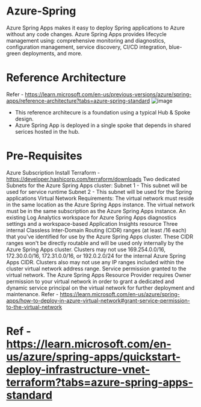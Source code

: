 # Azure-Spring

Azure Spring Apps makes it easy to deploy Spring applications to Azure without any code changes.
Azure Spring Apps provides lifecycle management using:
  comprehensive monitoring and diagnostics, 
  configuration management, 
  service discovery, 
  CI/CD integration, 
  blue-green deployments, and more.
  
# Reference Architecture
Refer - https://learn.microsoft.com/en-us/previous-versions/azure/spring-apps/reference-architecture?tabs=azure-spring-standard
![image](https://github.com/saurabh7ar/Azure-Spring-App/assets/132929888/ada460ed-2884-497f-be66-855f92cf59f4)

  - This reference architecure is a foundation using a typical Hub & Spoke design.
  - Azure Spring App is deployed in a single spoke that depends in shared serices hosted in the hub.

# Pre-Requisites
Azure Subscription
Install Terraform - https://developer.hashicorp.com/terraform/downloads
Two dedicated Subnets for the Azure Spring Apps cluster:
  Subnet 1 - This subnet will be used for service runtime
  Subnet 2 - This subnet will be used for the Spring applications
Virtual Network Requirements:
  The virtual network must reside in the same location as the Azure Spring Apps instance.
  The virtual network must be in the same subscription as the Azure Spring Apps instance.
An existing Log Analytics workspace for Azure Spring Apps diagnostics settings and a workspace-based Application Insights resource
Three internal Classless Inter-Domain Routing (CIDR) ranges (at least /16 each) that you've identified for use by the Azure Spring Apps cluster. These CIDR ranges won't be directly routable and will be used only internally by the Azure Spring Apps cluster. Clusters may not use 169.254.0.0/16, 172.30.0.0/16, 172.31.0.0/16, or 192.0.2.0/24 for the internal Azure Spring Apps CIDR. Clusters also may not use any IP ranges included within the cluster virtual network address range.
Service permission granted to the virtual network. The Azure Spring Apps Resource Provider requires Owner permission to your virtual network in order to grant a dedicated and dynamic service principal on the virtual network for further deployment and maintenance. Refer - https://learn.microsoft.com/en-us/azure/spring-apps/how-to-deploy-in-azure-virtual-network#grant-service-permission-to-the-virtual-network


# Ref - https://learn.microsoft.com/en-us/azure/spring-apps/quickstart-deploy-infrastructure-vnet-terraform?tabs=azure-spring-apps-standard
